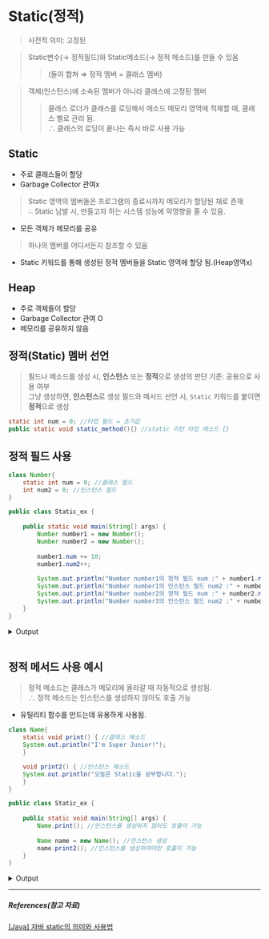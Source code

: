 # Static(정적)
> 사전적 의미: 고정된

> Static변수(→ 정적필드)와 Static메소드(→ 정적 메소드)를 만들 수 있음  
>> (둘이 합쳐 ⇒ 정적 멤버 = 클래스 멤버)

> 객체(인스턴스)에 소속된 멤버가 아니라 클래스에 고정된 멤버  
>> 클래스 로더가 클래스를 로딩해서 메소드 메모리 영역에 적재할 때, 클래스 별로 관리 됨.  
>> ∴ 클래스의 로딩이 끝나는 즉시 바로 사용 가능

## Static
-  주로 클래스들이 할당  
-  Garbage Collector 관여x  
  > Static 영역의 멤버들은 프로그램의 종료시까지 메모리가 할당된 채로 존재  
    ∴ Static 남발 시, 만들고자 하는 시스템 성능에 악영향을 줄 수 있음.  
    
-  모든 객체가 메모리를 공유
  > 하나의 멤버를 어디서든지 참조할 수 있음  
-  Static 키워드를 통해 생성된 정적 멤버들을 Static 영역에 할당 됨.(Heap영역x)  

## Heap
- 주로 객체들이 할당  
- Garbage Collector 관여 O  
- 메모리를 공유하지 않음  
  
## 정적(Static) 멤버 선언
> 필드나 메소드를 생성 시, **인스턴스** 또는 **정적**으로 생성의 판단 기준: 공용으로 사용 여부  
> 그냥 생성하면, **인스턴스**로 생성
> 필드와 메서드 선언 시, `Static` 키워드를 붙이면 **정적**으로 생성

```java
static int num = 0; //타입 필드 = 초기값
public static void static_method(){} //static 리턴 타입 메소드 {}
```

## 정적 필드 사용
```java
class Number{
    static int num = 0; //클래스 필드
    int num2 = 0; //인스턴스 필드
}

public class Static_ex {
	
    public static void main(String[] args) {
    	Number number1 = new Number();
    	Number number2 = new Number();
    	
    	number1.num += 10;
    	number1.num2++;
    	
    	System.out.println("Number number1의 정적 필드 num :" + number1.num);
    	System.out.println("Number number1의 인스턴스 필드 num2 :" + number1.num2);
    	System.out.println("Number number2의 정적 필드 num :" + number2.num);
    	System.out.println("Number number3의 인스턴스 필드 num2 :" + number2.num2);
    }
}
```
<details>
  <summary>Output</summary>

  ```
  Number number1의 정적 필드 num :10
  Number number1의 인스턴스 필드 num2 :1
  Number number2의 정적 필드 num :10
  Number number3의 인스턴스 필드 num2 :0
  ```
***인스턴스 변수는 인스턴스가 생성될 때마다 생성되므로 인스턴스마다 각기 다른 값을 갖지만   
정적변수는 모든 인스턴스가 하나의 저장공간을 공유하기 때문에 항상 같은 값을 가진다.***
*number1 객체의 num에만 +10을 했는데 number2의 num도 10으로 출력되는 것을 확인할 수 있다.*
</details>
<br>

## 정적 메서드 사용 예시
> 정적 메소드는 클래스가 메모리에 올라갈 때 자동적으로 생성됨.  
> ∴ 정적 메소드는 인스턴스를 생성하지 않아도 호출 가능  
- 유틸리티 함수를 만드는데 유용하게 사용됨.  
```java
class Name{
    static void print() { //클래스 메소드
	System.out.println("I'm Super Junior!");
    }

    void print2() { //인스턴스 메소드
	System.out.println("오늘은 Static을 공부합니다.");
    }
}

public class Static_ex {
	
    public static void main(String[] args) {
        Name.print(); //인스턴스를 생성하지 않아도 호출이 가능
    	
        Name name = new Name(); //인스턴스 생성
        name.print2(); //인스턴스를 생성하여야만 호출이 가능
    }
}
```

<details>
  <summary>Output</summary>

  ```
  I'm Super Junior!
  오늘은 Static을 공부합니다.
  ```
  ***Static 메서드는 객체를 생성하지 않아도 `클래스.Static메서드()`로 호출 가능  
  인스턴스 메서드는 객체를 생성해야한 호출 가능***
</details>

---

##### References(참고 자료)
[[Java] 자바 static의 의미와 사용법](https://coding-factory.tistory.com/524)
